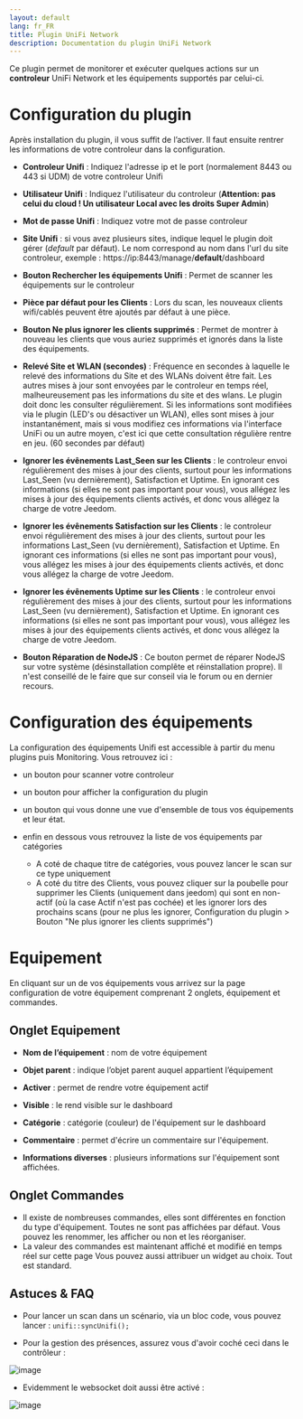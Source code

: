 ```yaml
---
layout: default
lang: fr_FR
title: Plugin UniFi Network
description: Documentation du plugin UniFi Network
---
```


Ce plugin permet de monitorer et exécuter quelques actions sur un **controleur** UniFi Network et les équipements supportés par celui-ci.


Configuration du plugin 
=======================

Après installation du plugin, il vous suffit de l’activer. Il faut ensuite rentrer les informations de votre controleur dans la configuration.

-   **Controleur Unifi** : Indiquez l'adresse ip et le port (normalement 8443 ou 443 si UDM) de votre controleur Unifi
-   **Utilisateur Unifi** : Indiquez l'utilisateur du controleur (**Attention: pas celui du cloud ! Un utilisateur Local avec les droits Super Admin**)
-   **Mot de passe Unifi** : Indiquez votre mot de passe controleur
-   **Site Unifi** : si vous avez plusieurs sites, indique lequel le plugin doit gérer (*default* par défaut). Le nom correspond au nom dans l'url du site controleur, exemple : https://ip:8443/manage/**default**/dashboard
-   **Bouton Rechercher les équipements Unifi** : Permet de scanner les équipements sur le controleur

-   **Pièce par défaut pour les Clients** : Lors du scan, les nouveaux clients wifi/cablés peuvent être ajoutés par défaut à une pièce.
-   **Bouton Ne plus ignorer les clients supprimés** : Permet de montrer à nouveau les clients que vous auriez supprimés et ignorés dans la liste des équipements.
-   **Relevé Site et WLAN (secondes)** : Fréquence en secondes à laquelle le relevé des informations du Site et des WLANs doivent être fait.  Les autres mises à jour sont envoyées par le controleur en temps réel, malheureusement pas les informations du site et des wlans. Le plugin doit donc les consulter régulièrement.  Si les informations sont modifiées via le plugin (LED's ou désactiver un WLAN), elles sont mises à jour instantanément, mais si vous modifiez ces informations via l'interface UniFi ou un autre moyen, c'est ici que cette consultation régulière rentre en jeu. (60 secondes par défaut)

-   **Ignorer les évênements Last_Seen sur les Clients** : le controleur envoi régulièrement des mises à jour des clients, surtout pour les informations Last_Seen (vu dernièrement), Satisfaction et Uptime. En ignorant ces informations (si elles ne sont pas important pour vous), vous allégez les mises à jour des équipements clients activés, et donc vous allégez la charge de votre Jeedom.
-   **Ignorer les évênements Satisfaction sur les Clients** : le controleur envoi régulièrement des mises à jour des clients, surtout pour les informations Last_Seen (vu dernièrement), Satisfaction et Uptime. En ignorant ces informations (si elles ne sont pas important pour vous), vous allégez les mises à jour des équipements clients activés, et donc vous allégez la charge de votre Jeedom.
-   **Ignorer les évênements Uptime sur les Clients** : le controleur envoi régulièrement des mises à jour des clients, surtout pour les informations Last_Seen (vu dernièrement), Satisfaction et Uptime. En ignorant ces informations (si elles ne sont pas important pour vous), vous allégez les mises à jour des équipements clients activés, et donc vous allégez la charge de votre Jeedom.

-   **Bouton Réparation de NodeJS** : Ce bouton permet de réparer NodeJS sur votre système (désinstallation complête et réinstallation propre). Il n'est conseillé de le faire que sur conseil via le forum ou en dernier recours.

Configuration des équipements 
=============================

La configuration des équipements Unifi est accessible à partir du menu
plugins puis Monitoring. Vous retrouvez ici :

-   un bouton pour scanner votre controleur

-   un bouton pour afficher la configuration du plugin

-   un bouton qui vous donne une vue d'ensemble de tous vos équipements et leur état.

-   enfin en dessous vous retrouvez la liste de vos équipements par catégories
    -   A coté de chaque titre de catégories, vous pouvez lancer le scan sur ce type uniquement
    -   A coté du titre des Clients, vous pouvez cliquer sur la poubelle pour supprimer les Clients (uniquement dans jeedom) qui sont en non-actif (où la case Actif n'est pas cochée) et les ignorer lors des prochains scans (pour ne plus les ignorer, Configuration du plugin > Bouton "Ne plus ignorer les clients supprimés")


Equipement
==========

En cliquant sur un de vos équipements vous arrivez sur la page
configuration de votre équipement comprenant 2 onglets, équipement et
commandes.

Onglet Equipement
-----------------

-   **Nom de l’équipement** : nom de votre équipement

-   **Objet parent** : indique l’objet parent auquel appartient
    l’équipement

-   **Activer** : permet de rendre votre équipement actif

-   **Visible** : le rend visible sur le dashboard

-   **Catégorie** : catégorie (couleur) de l'équipement sur le dashboard

-   **Commentaire** : permet d'écrire un commentaire sur l'équipement.

-   **Informations diverses** : plusieurs informations sur l'équipement sont affichées.


Onglet Commandes
----------------

-   Il existe de nombreuses commandes, elles sont différentes en fonction du type d'équipement. Toutes ne sont pas affichées par défaut. Vous pouvez les renommer, les afficher ou non et les réorganiser. 
-   La valeur des commandes est maintenant affiché et modifié en temps réel sur cette page
Vous pouvez aussi attribuer un widget au choix. Tout est standard.

Astuces & FAQ
------
-   Pour lancer un scan dans un scénario, via un bloc code, vous pouvez lancer : `unifi::syncUnifi();`

-   Pour la gestion des présences, assurez vous d'avoir coché ceci dans le contrôleur :

![image](https://user-images.githubusercontent.com/28622481/134291583-68965409-aa72-4086-9843-495b4e932c30.png)

-   Evidemment le websocket doit aussi être activé :

![image](https://user-images.githubusercontent.com/28622481/134291867-30121590-035f-454a-a42f-421e8f57b9b3.png)


